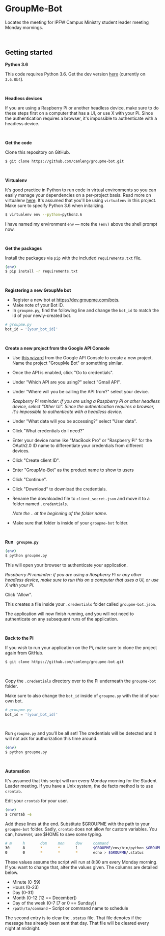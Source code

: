 # GroupMe-Bot
Locates the meeting for IPFW Campus Ministry student leader meeting Monday mornings.

<br>

## Getting started

**Python 3.6**

This code requires Python 3.6. Get the dev version [here](https://docs.python.org/dev/download.html) (currently on `3.6.0b4`).

<br>

**Headless devices**

If you are using a Raspberry Pi or another headless device, make sure to do these steps first on a computer that has a UI, or use X with your Pi. Since the authentication requires a browser, it's impossible to authenticate with a headless device.

<br>

**Get the code**

Clone this repository on GitHub.

```sh
$ git clone https://github.com/camleng/groupme-bot.git
```

<br>

**Virtualenv**

It's good practice in Python to run code in virtual environments so you can easily manage your dependencies on a per-project basis. Read more on virtualenv [here](http://docs.python-guide.org/en/latest/dev/virtualenvs/). It's assumed that you'll be using `virtualenv` in this project. Make sure to specify Python 3.6 when initalizing.

```sh
$ virtualenv env --python=python3.6
```

 I have named my environment `env` — note the `(env)` above the shell prompt now.

<br>

**Get the packages**

Install the packages via `pip` with the included `requirements.txt` file.

```sh
(env)
$ pip install -r requirements.txt
```

<br>

**Registering a new GroupMe bot**

- Register a new bot at https://dev.groupme.com/bots.
- Make note of your Bot ID.
- In `groupme.py`, find the following line and change the `bot_id` to match the id of your newly-created bot.

```python
# groupme.py
bot_id = '[your_bot_id]'
```

<br>

**Create a new project from the Google API Console**

- Use [this wizard](https://console.developers.google.com/flows/enableapi?apiid=gmail) from the Google API Console to create a new project. Name the project "GroupMe Bot" or something similar.

- Once the API is enabled, click "Go to credentials".

- Under "Which API are you using?" select "Gmail API".

- Under "Where will you be calling the API from?" select your device.

  *Raspberry Pi reminder: If you are using a Raspberry Pi or other headless device, select "Other UI". Since the authentication requires a browser, it's impossible to authenticate with a headless device.*

- Under "What data will you be accessing?" select "User data".

- Click "What credentials do I need?"

- Enter your device name like "MacBook Pro" or "Raspberry Pi" for the OAuth2.0 ID name to differentiate your credentials from different devices.

- Click "Create client ID".

- Enter "GroupMe-Bot" as the product name to show to users

- Click "Continue".

- Click "Download" to download the credentials.

- Rename the downloaded file to `client_secret.json` and move it to a folder named `.credentials`.

  *Note the `.` at the beginning of the folder name.*

- Make sure that folder is inside of your `groupme-bot` folder.

<br>

**Run `	groupme.py`**

```sh
(env)
$ python groupme.py
```

This will open your browser to authenticate your application.

*Raspberry Pi reminder: if you are using a Raspberry Pi or any other headless device, make sure to run this on a computer that uses a UI, or use X with your Pi.*

Click "Allow".

This creates a file inside your `.credentials` folder called `groupme-bot.json`.

The application will now finish running, and you will not need to authenticate on any subsequent runs of the application.

<br>

**Back to the Pi**

If you wish to run your application on the Pi, make sure to clone the project again from GitHub.

```sh
$ git clone https://github.com/camleng/groupme-bot.git
```

<br>

Copy the `.credentials` directory over to the Pi underneath the `groupme-bot` folder.

Make sure to also change the `bot_id` inside of `groupme.py` with the id of your own bot.

```python
# groupme.py
bot_id = '[your_bot_id]'
```

<br>

Run `groupme.py` and you'll be all set! The credentials will be detected and it will not ask for authorization this time around.

```sh
(env)
$ python groupme.py
```

<br>

**Automation**

It's assumed that this script will run every Monday morning for the Student Leader meeting. If you have a Unix system, the de facto method is to use `crontab`.

Edit your `crontab` for your user.

```sh
(env)
$ crontab -e
```

Add these lines at the end. Substitute $GROUPME with the path to your `groupme-bot` folder. Sadly, `crontab` does not allow for custom variables. You can, however, use $HOME to save some typing.

```sh
# m     h       dom     mon     dow     command
30      8       *       *       1       $GROUPME/env/bin/python $GROUPME/groupme.py
0       0       *       *       *       echo > $GROUPME/.status
```

These values assume the script will run at 8:30 am every Monday morning. If you want to change that, alter the values given. The columns are detailed below.

- Minute (0-59)
- Hours (0-23)
- Day (0-31)
- Month (0-12 [12 == December])
- Day of the week (0-7 [7 or 0 == Sunday])
- `/path/to/command` – Script or command name to schedule


The second entry is to clear the `.status` file. That file denotes if the message has already been sent that day. That file will be cleared every night at midnight.